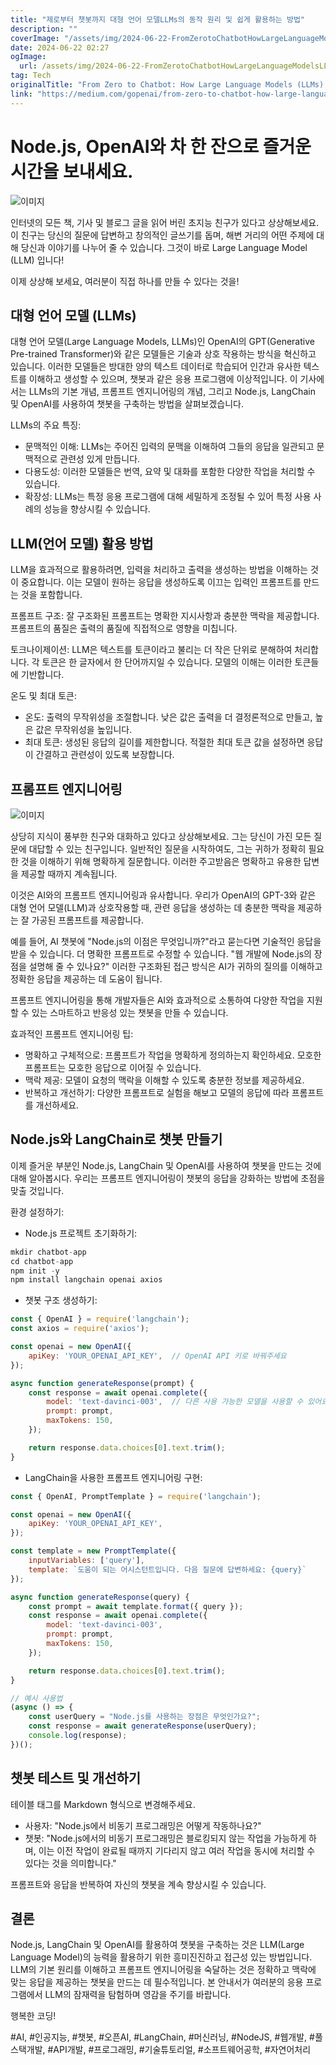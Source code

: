 ```yaml
---
title: "제로부터 챗봇까지 대형 언어 모델LLMs의 동작 원리 및 쉽게 활용하는 방법"
description: ""
coverImage: "/assets/img/2024-06-22-FromZerotoChatbotHowLargeLanguageModelsLLMsWorkandHowtoHarnessThemEasily_0.png"
date: 2024-06-22 02:27
ogImage: 
  url: /assets/img/2024-06-22-FromZerotoChatbotHowLargeLanguageModelsLLMsWorkandHowtoHarnessThemEasily_0.png
tag: Tech
originalTitle: "From Zero to Chatbot: How Large Language Models (LLMs) Work and How to Harness Them Easily"
link: "https://medium.com/gopenai/from-zero-to-chatbot-how-large-language-models-llms-work-and-how-to-harness-them-easily-bce55405a5ed"
---
```



# Node.js, OpenAI와 차 한 잔으로 즐거운 시간을 보내세요.

![이미지](/assets/img/2024-06-22-FromZerotoChatbotHowLargeLanguageModelsLLMsWorkandHowtoHarnessThemEasily_0.png)

인터넷의 모든 책, 기사 및 블로그 글을 읽어 버린 초지능 친구가 있다고 상상해보세요. 이 친구는 당신의 질문에 답변하고 창의적인 글쓰기를 돕며, 해변 거리의 어떤 주제에 대해 당신과 이야기를 나누어 줄 수 있습니다. 그것이 바로 Large Language Model (LLM) 입니다!

이제 상상해 보세요, 여러분이 직접 하나를 만들 수 있다는 것을!

<div class="content-ad"></div>

## 대형 언어 모델 (LLMs)

대형 언어 모델(Large Language Models, LLMs)인 OpenAI의 GPT(Generative Pre-trained Transformer)와 같은 모델들은 기술과 상호 작용하는 방식을 혁신하고 있습니다. 이러한 모델들은 방대한 양의 텍스트 데이터로 학습되어 인간과 유사한 텍스트를 이해하고 생성할 수 있으며, 챗봇과 같은 응용 프로그램에 이상적입니다. 이 기사에서는 LLMs의 기본 개념, 프롬프트 엔지니어링의 개념, 그리고 Node.js, LangChain 및 OpenAI를 사용하여 챗봇을 구축하는 방법을 살펴보겠습니다.

LLMs의 주요 특징:

- 문맥적인 이해: LLMs는 주어진 입력의 문맥을 이해하여 그들의 응답을 일관되고 문맥적으로 관련성 있게 만듭니다.
- 다용도성: 이러한 모델들은 번역, 요약 및 대화를 포함한 다양한 작업을 처리할 수 있습니다.
- 확장성: LLMs는 특정 응용 프로그램에 대해 세밀하게 조정될 수 있어 특정 사용 사례의 성능을 향상시킬 수 있습니다.

<div class="content-ad"></div>

## LLM(언어 모델) 활용 방법

LLM을 효과적으로 활용하려면, 입력을 처리하고 출력을 생성하는 방법을 이해하는 것이 중요합니다. 이는 모델이 원하는 응답을 생성하도록 이끄는 입력인 프롬프트를 만드는 것을 포함합니다.

프롬프트 구조: 잘 구조화된 프롬프트는 명확한 지시사항과 충분한 맥락을 제공합니다. 프롬프트의 품질은 출력의 품질에 직접적으로 영향을 미칩니다.

토크나이제이션: LLM은 텍스트를 토큰이라고 불리는 더 작은 단위로 분해하여 처리합니다. 각 토큰은 한 글자에서 한 단어까지일 수 있습니다. 모델의 이해는 이러한 토큰들에 기반합니다.

<div class="content-ad"></div>

온도 및 최대 토큰:

- 온도: 출력의 무작위성을 조절합니다. 낮은 값은 출력을 더 결정론적으로 만들고, 높은 값은 무작위성을 높입니다.
- 최대 토큰: 생성된 응답의 길이를 제한합니다. 적절한 최대 토큰 값을 설정하면 응답이 간결하고 관련성이 있도록 보장합니다.

## 프롬프트 엔지니어링

![이미지](/assets/img/2024-06-22-FromZerotoChatbotHowLargeLanguageModelsLLMsWorkandHowtoHarnessThemEasily_1.png)

<div class="content-ad"></div>

상당히 지식이 풍부한 친구와 대화하고 있다고 상상해보세요. 그는 당신이 가진 모든 질문에 대답할 수 있는 친구입니다. 일반적인 질문을 시작하여도, 그는 귀하가 정확히 필요한 것을 이해하기 위해 명확하게 질문합니다. 이러한 주고받음은 명확하고 유용한 답변을 제공할 때까지 계속됩니다.

이것은 AI와의 프롬프트 엔지니어링과 유사합니다. 우리가 OpenAI의 GPT-3와 같은 대형 언어 모델(LLM)과 상호작용할 때, 관련 응답을 생성하는 데 충분한 맥락을 제공하는 잘 가공된 프롬프트를 제공합니다.

예를 들어, AI 챗봇에 "Node.js의 이점은 무엇입니까?"라고 묻는다면 기술적인 응답을 받을 수 있습니다. 더 명확한 프롬프트로 수정할 수 있습니다. "웹 개발에 Node.js의 장점을 설명해 줄 수 있나요?" 이러한 구조화된 접근 방식은 AI가 귀하의 질의를 이해하고 정확한 응답을 제공하는 데 도움이 됩니다.

프롬프트 엔지니어링을 통해 개발자들은 AI와 효과적으로 소통하여 다양한 작업을 지원할 수 있는 스마트하고 반응성 있는 챗봇을 만들 수 있습니다.

<div class="content-ad"></div>

효과적인 프롬프트 엔지니어링 팁:

- 명확하고 구체적으로: 프롬프트가 작업을 명확하게 정의하는지 확인하세요. 모호한 프롬프트는 모호한 응답으로 이어질 수 있습니다.
- 맥락 제공: 모델이 요청의 맥락을 이해할 수 있도록 충분한 정보를 제공하세요.
- 반복하고 개선하기: 다양한 프롬프트로 실험을 해보고 모델의 응답에 따라 프롬프트를 개선하세요.

## Node.js와 LangChain로 챗봇 만들기

이제 즐거운 부분인 Node.js, LangChain 및 OpenAI를 사용하여 챗봇을 만드는 것에 대해 알아봅시다. 우리는 프롬프트 엔지니어링이 챗봇의 응답을 강화하는 방법에 초점을 맞출 것입니다.

<div class="content-ad"></div>

환경 설정하기:

- Node.js 프로젝트 초기화하기:

```js
mkdir chatbot-app
cd chatbot-app
npm init -y
npm install langchain openai axios
```

- 챗봇 구조 생성하기:

<div class="content-ad"></div>

```js
const { OpenAI } = require('langchain');
const axios = require('axios');

const openai = new OpenAI({
    apiKey: 'YOUR_OPENAI_API_KEY',  // OpenAI API 키로 바꿔주세요
});

async function generateResponse(prompt) {
    const response = await openai.complete({
        model: 'text-davinci-003',  // 다른 사용 가능한 모델을 사용할 수 있어요
        prompt: prompt,
        maxTokens: 150,
    });

    return response.data.choices[0].text.trim();
}
```

- LangChain을 사용한 프롬프트 엔지니어링 구현:

```js
const { OpenAI, PromptTemplate } = require('langchain');

const openai = new OpenAI({
    apiKey: 'YOUR_OPENAI_API_KEY',
});

const template = new PromptTemplate({
    inputVariables: ['query'],
    template: `도움이 되는 어시스턴트입니다. 다음 질문에 답변하세요: {query}`
});

async function generateResponse(query) {
    const prompt = await template.format({ query });
    const response = await openai.complete({
        model: 'text-davinci-003',
        prompt: prompt,
        maxTokens: 150,
    });

    return response.data.choices[0].text.trim();
}

// 예시 사용법
(async () => {
    const userQuery = "Node.js를 사용하는 장점은 무엇인가요?";
    const response = await generateResponse(userQuery);
    console.log(response);
})();
```

## 챗봇 테스트 및 개선하기

<div class="content-ad"></div>

테이블 태그를 Markdown 형식으로 변경해주세요.

<div class="content-ad"></div>

- 사용자: "Node.js에서 비동기 프로그래밍은 어떻게 작동하나요?"
- 챗봇: "Node.js에서의 비동기 프로그래밍은 블로킹되지 않는 작업을 가능하게 하며, 이는 이전 작업이 완료될 때까지 기다리지 않고 여러 작업을 동시에 처리할 수 있다는 것을 의미합니다."

프롬프트와 응답을 반복하여 자신의 챗봇을 계속 향상시킬 수 있습니다.

## 결론

Node.js, LangChain 및 OpenAI를 활용하여 챗봇을 구축하는 것은 LLM(Large Language Model)의 능력을 활용하기 위한 흥미진진하고 접근성 있는 방법입니다. LLM의 기본 원리를 이해하고 프롬프트 엔지니어링을 숙달하는 것은 정확하고 맥락에 맞는 응답을 제공하는 챗봇을 만드는 데 필수적입니다. 본 안내서가 여러분의 응용 프로그램에서 LLM의 잠재력을 탐험하며 영감을 주기를 바랍니다.

<div class="content-ad"></div>

행복한 코딩!

#AI, #인공지능, #챗봇, #오픈AI, #LangChain, #머신러닝, #NodeJS, #웹개발, #풀스택개발, #API개발, #프로그래밍, #기술튜토리얼, #소프트웨어공학, #자연어처리